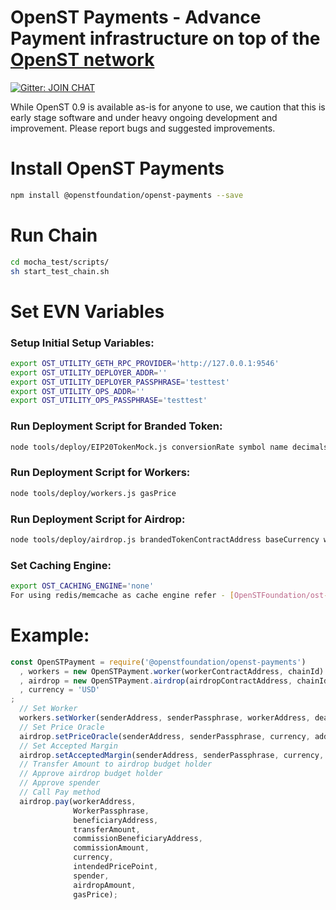 # OpenST Payments - Advance Payment infrastructure on top of the [OpenST network](https://simpletoken.org)

[![Gitter: JOIN CHAT](https://img.shields.io/badge/gitter-JOIN%20CHAT-brightgreen.svg)](https://gitter.im/OpenSTFoundation/SimpleToken)

While OpenST 0.9 is available as-is for anyone to use, we caution that this is early stage software and under heavy ongoing development and improvement. Please report bugs and suggested improvements.

# Install OpenST Payments

```bash
npm install @openstfoundation/openst-payments --save
```

# Run Chain

```bash
cd mocha_test/scripts/
sh start_test_chain.sh
```

# Set EVN Variables

### Setup Initial Setup Variables:

```bash
export OST_UTILITY_GETH_RPC_PROVIDER='http://127.0.0.1:9546'
export OST_UTILITY_DEPLOYER_ADDR=''
export OST_UTILITY_DEPLOYER_PASSPHRASE='testtest'
export OST_UTILITY_OPS_ADDR=''
export OST_UTILITY_OPS_PASSPHRASE='testtest'
```

### Run Deployment Script for Branded Token:

```bash
node tools/deploy/EIP20TokenMock.js conversionRate symbol name decimals gasPrice
```

### Run Deployment Script for Workers:

```bash
node tools/deploy/workers.js gasPrice
```

### Run Deployment Script for Airdrop:

```bash
node tools/deploy/airdrop.js brandedTokenContractAddress baseCurrency workerContractAddress airdropBudgetHolder gasPrice
```

### Set Caching Engine:

```bash
export OST_CACHING_ENGINE='none'
For using redis/memcache as cache engine refer - [OpenSTFoundation/ost-price-oracle](https://github.com/OpenSTFoundation/ost-price-oracle)
```

# Example:
```js
const OpenSTPayment = require('@openstfoundation/openst-payments')
  , workers = new OpenSTPayment.worker(workerContractAddress, chainId)
  , airdrop = new OpenSTPayment.airdrop(airdropContractAddress, chainId)
  , currency = 'USD'
;  
  // Set Worker
  workers.setWorker(senderAddress, senderPassphrase, workerAddress, deactivationHeight, gasPrice);
  // Set Price Oracle
  airdrop.setPriceOracle(senderAddress, senderPassphrase, currency, address, gasPrice);
  // Set Accepted Margin
  airdrop.setAcceptedMargin(senderAddress, senderPassphrase, currency, acceptedMargin, gasPrice);
  // Transfer Amount to airdrop budget holder
  // Approve airdrop budget holder
  // Approve spender
  // Call Pay method
  airdrop.pay(workerAddress,
              WorkerPassphrase,
              beneficiaryAddress,
              transferAmount,
              commissionBeneficiaryAddress,
              commissionAmount,
              currency,
              intendedPricePoint,
              spender,
              airdropAmount,
              gasPrice);
```